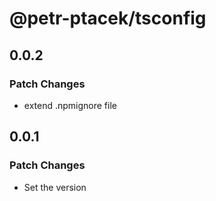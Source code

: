 # @petr-ptacek/tsconfig

## 0.0.2

### Patch Changes

- extend .npmignore file

## 0.0.1

### Patch Changes

- Set the version

